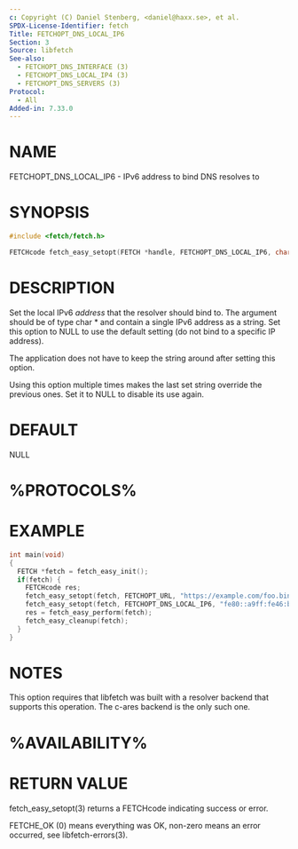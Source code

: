 ```yaml
---
c: Copyright (C) Daniel Stenberg, <daniel@haxx.se>, et al.
SPDX-License-Identifier: fetch
Title: FETCHOPT_DNS_LOCAL_IP6
Section: 3
Source: libfetch
See-also:
  - FETCHOPT_DNS_INTERFACE (3)
  - FETCHOPT_DNS_LOCAL_IP4 (3)
  - FETCHOPT_DNS_SERVERS (3)
Protocol:
  - All
Added-in: 7.33.0
---
```


# NAME

FETCHOPT_DNS_LOCAL_IP6 - IPv6 address to bind DNS resolves to

# SYNOPSIS

~~~c
#include <fetch/fetch.h>

FETCHcode fetch_easy_setopt(FETCH *handle, FETCHOPT_DNS_LOCAL_IP6, char *address);
~~~

# DESCRIPTION

Set the local IPv6 *address* that the resolver should bind to. The argument
should be of type char * and contain a single IPv6 address as a string. Set
this option to NULL to use the default setting (do not bind to a specific IP
address).

The application does not have to keep the string around after setting this
option.

Using this option multiple times makes the last set string override the
previous ones. Set it to NULL to disable its use again.

# DEFAULT

NULL

# %PROTOCOLS%

# EXAMPLE

~~~c
int main(void)
{
  FETCH *fetch = fetch_easy_init();
  if(fetch) {
    FETCHcode res;
    fetch_easy_setopt(fetch, FETCHOPT_URL, "https://example.com/foo.bin");
    fetch_easy_setopt(fetch, FETCHOPT_DNS_LOCAL_IP6, "fe80::a9ff:fe46:b619");
    res = fetch_easy_perform(fetch);
    fetch_easy_cleanup(fetch);
  }
}
~~~

# NOTES

This option requires that libfetch was built with a resolver backend that
supports this operation. The c-ares backend is the only such one.

# %AVAILABILITY%

# RETURN VALUE

fetch_easy_setopt(3) returns a FETCHcode indicating success or error.

FETCHE_OK (0) means everything was OK, non-zero means an error occurred, see
libfetch-errors(3).
